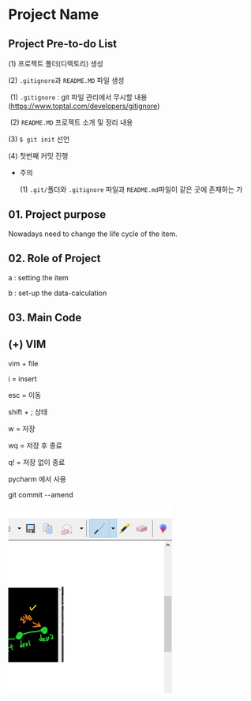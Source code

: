 # Project Name

## Project Pre-to-do List

(1) 프로젝트 폴더(디렉토리) 생성

(2) `.gitignore`과 `README.MD` 파일 생성

​		(1) `.gitignore` : git 파일 관리에서 무시할 내용(https://www.toptal.com/developers/gitignore)

​		(2) `README.MD` 프로젝트 소개 및 정리 내용

(3) `$ git init` 선언

(4) 첫번째 커밋 진행

- 주의

  (1) `.git/`폴더와 `.gitignore` 파일과 `README.md`파일이 같은 곳에 존재하는 가

## 01. Project purpose

Nowadays need to change the life cycle of the item. 

## 02. Role of Project

a : setting the item

b : set-up the data-calculation



## 03. Main Code

## (+) VIM

vim + file

i = insert

esc = 이동

shift + ; 상태

w = 저장

wq = 저장 후 종료

q! = 저장 없이 종료 

pycharm 에서 사용

git commit --amend

![image-20210604114741994](README.assets/image-20210604114741994.png)
